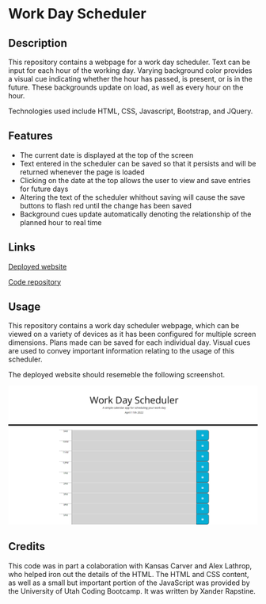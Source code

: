 # Work Day Scheduler

## Description
This repository contains a webpage for a work day scheduler. Text can be input for each hour of the working day. Varying background color provides a visual cue indicating whether the hour has passed, is present, or is in the future. These backgrounds update on load, as well as every hour on the hour.

Technologies used include HTML, CSS, Javascript, Bootstrap, and JQuery.

## Features
* The current date is displayed at the top of the screen
* Text entered in the scheduler can be saved so that it persists and will be returned whenever the page is loaded
* Clicking on the date at the top allows the user to view and save entries for future days
* Altering the text of the scheduler whithout saving will cause the save buttons to flash red until the change has been saved
* Background cues update automatically denoting the relationship of the planned hour to real time

## Links

[Deployed website](https://wgrout87.github.io/daily-planner/)

[Code repository](https://github.com/wgrout87/daily-planner)


## Usage
This repository contains a work day scheduler webpage, which can be viewed on a variety of devices as it has been configured for multiple screen dimensions. Plans made can be saved for each individual day. Visual cues are used to convey important information relating to the usage of this scheduler.

The deployed website should resemeble the following screenshot.

![Work Day Scheduler Screenshot](./assets/images/daily-planner.png)

## Credits
This code was in part a colaboration with Kansas Carver and Alex Lathrop, who helped iron out the details of the HTML.
The HTML and CSS content, as well as a small but important portion of the JavaScript was provided by the University of Utah Coding Bootcamp. It was written by Xander Rapstine.

